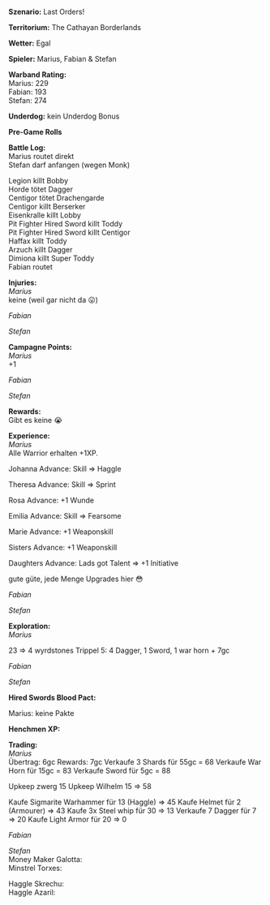 **Szenario:** Last Orders!

**Territorium:** The Cathayan Borderlands  

**Wetter:** Egal  

**Spieler:** Marius, Fabian & Stefan

**Warband Rating:**  
Marius: 229    
Fabian: 193    
Stefan: 274     

**Underdog:** kein Underdog Bonus   

**Pre-Game Rolls**  

**Battle Log:**  
Marius routet direkt  
Stefan darf anfangen (wegen Monk)  

Legion killt Bobby  
Horde tötet Dagger  
Centigor tötet Drachengarde  
Centigor killt Berserker  
Eisenkralle killt Lobby  
Pit Fighter Hired Sword killt Toddy  
Pit Fighter Hired Sword killt Centigor  
Haffax killt Toddy  
Arzuch killt Dagger  
Dimiona killt Super Toddy  
Fabian routet  


**Injuries:**  
*Marius*  
keine (weil gar nicht da :stuck_out_tongue:)  

*Fabian*  

*Stefan*  

**Campagne Points:**  
*Marius*  
+1

*Fabian*  


*Stefan*  


**Rewards:**  
Gibt es keine :sob:  

**Experience:**  
*Marius*   
Alle Warrior erhalten +1XP.  

Johanna Advance: Skill => Haggle

Theresa Advance: Skill => Sprint

Rosa Advance: +1 Wunde

Emilia Advance: Skill => Fearsome
 
Marie Advance: +1 Weaponskill 

Sisters Advance: +1 Weaponskill 

Daughters Advance: Lads got Talent => +1 Initiative 

gute güte, jede Menge Upgrades hier :flushed:  

*Fabian*   


*Stefan*   


**Exploration:**  
*Marius* 
 
23 => 4 wyrdstones
Trippel 5: 4 Dagger, 1 Sword, 1 war horn + 7gc

*Fabian*  


*Stefan*  


**Hired Swords Blood Pact:**

Marius: keine Pakte


**Henchmen XP:**


**Trading:**  
*Marius*  
Übertrag: 6gc
Rewards: 7gc
Verkaufe 3 Shards für 55gc = 68
Verkaufe War Horn für 15gc = 83
Verkaufe Sword für 5gc = 88

Upkeep zwerg 15
Upkeep Wilhelm 15
=> 58

Kaufe Sigmarite Warhammer für 13 (Haggle) 
=> 45
Kaufe Helmet für 2 (Armourer) => 43
Kaufe 3x Steel whip für 30 => 13
Verkaufe 7 Dagger für 7 => 20
Kaufe Light Armor für 20 => 0

*Fabian*  


*Stefan*   
Money Maker Galotta:  
Minstrel Torxes:  

Haggle Skrechu:  
Haggle Azaril:  
